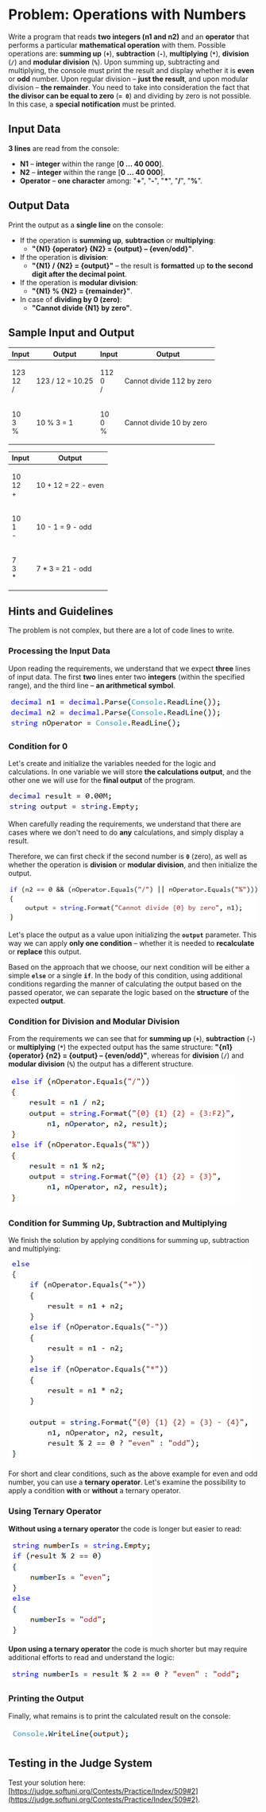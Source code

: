 # Problem: Operations with Numbers

Write a program that reads **two integers (n1 and n2)** and an **operator** that performs a particular **mathematical operation** with them. Possible operations are: **summing up** (**`+`**), **subtraction** (**`-`**), **multiplying** (**`*`**), **division** (**`/`**) and **modular division** (**`%`**). Upon summing up, subtracting and multiplying, the console must print the result and display whether it is **even** or **odd** number. Upon regular division – **just the result**, and upon modular division – **the remainder**. You need to take into consideration the fact that **the divisor can be equal to zero** (**`= 0`**) and dividing by zero is not possible. In this case, a **special notification** must be printed.

## Input Data

**3 lines** are read from the console:

* **N1** – **integer** within the range \[**0 … 40 000**].
* **N2** – **integer** within the range \[**0 … 40 000**].
* **Operator** – **one character** among: "**+**", "**-**", "**\***", "**/**", "**%**".

## Output Data

Print the output as a **single line** on the console:

* If the operation is **summing up**, **subtraction** or **multiplying**:
  * **"{N1} {operator} {N2} = {output} – {even/odd}"**.
* If the operation is **division**:
  * **"{N1} / {N2} = {output}"** – the result is **formatted** up **to the second digit after the decimal point**.
* If the operation is **modular division**:
  * **"{N1} % {N2} = {remainder}"**.
* In case of **dividing by 0 (zero)**:
  * **"Cannot divide {N1} by zero"**.

## Sample Input and Output

| Input                 | Output           | Input                | Output                    |
| --------------------- | ---------------- | -------------------- | ------------------------- |
| <p>123<br>12<br>/</p> | 123 / 12 = 10.25 | <p>112<br>0<br>/</p> | Cannot divide 112 by zero |
| <p>10<br>3<br>%</p>   | 10 % 3 = 1       | <p>10<br>0<br>%</p>  | Cannot divide 10 by zero  |

| Input                | Output              |
| -------------------- | ------------------- |
| <p>10<br>12<br>+</p> | 10 + 12 = 22 - even |
| <p>10<br>1<br>-</p>  | 10 - 1 = 9 - odd    |
| <p>7<br>3<br>*</p>   | 7 \* 3 = 21 - odd   |

## Hints and Guidelines

The problem is not complex, but there are a lot of code lines to write.

### Processing the Input Data

Upon reading the requirements, we understand that we expect **three** lines of input data. The first **two** lines enter two **integers** (within the specified range), and the third line – **an arithmetical symbol**.

![](../../../../assets/chapter-4-2-images/03.Operations-01.png)

### Condition for 0

Let's create and initialize the variables needed for the logic and calculations. In one variable we will store **the calculations output**, and the other one we will use for the **final output** of the program.

![](../../../../assets/chapter-4-2-images/03.Operations-02.jpg)

When carefully reading the requirements, we understand that there are cases where we don't need to do **any** calculations, and simply display a result.

Therefore, we can first check if the second number is **`0`** (zero), as well as whether the operation is **division** or **modular division**, and then initialize the output.

![](../../../../assets/chapter-4-2-images/03.Operations-03.jpg)

Let's place the output as a value upon initializing the **`output`** parameter. This way we can apply **only one condition** – whether it is needed to **recalculate** or **replace** this output.

Based on the approach that we choose, our next condition will be either a simple **`else`** or a single **`if`**. In the body of this condition, using additional conditions regarding the manner of calculating the output based on the passed operator, we can separate the logic based on the **structure** of the expected **output**.

### Condition for Division and Modular Division

From the requirements we can see that for **summing up** (**`+`**), **subtraction** (**`-`**) or **multiplying** (**`*`**) the expected output has the same structure: **"{n1} {operator} {n2} = {output} – {even/odd}"**, whereas for **division** (**`/`**) and **modular division** (**`%`**) the output has a different structure.

![](../../../../assets/chapter-4-2-images/03.Operations-04.png)

### Condition for Summing Up, Subtraction and Multiplying

We finish the solution by applying conditions for summing up, subtraction and multiplying:

![](../../../../assets/chapter-4-2-images/03.Operations-05.jpg)

For short and clear conditions, such as the above example for even and odd number, you can use a **ternary operator**. Let's examine the possibility to apply a condition **with** or **without** a ternary operator.

### Using Ternary Operator

**Without using a ternary operator** the code is longer but easier to read:

![](../../../../assets/chapter-4-2-images/03.Operations-06.png)

**Upon using a ternary operator** the code is much shorter but may require additional efforts to read and understand the logic:

![](../../../../assets/chapter-4-2-images/03.Operations-07.png)

### Printing the Output

Finally, what remains is to print the calculated result on the console:

![](../../../../assets/chapter-4-2-images/03.Operations-08.png)

## Testing in the Judge System

Test your solution here: [https://judge.softuni.org/Contests/Practice/Index/509#2](https://judge.softuni.org/Contests/Practice/Index/509#2).
